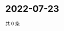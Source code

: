 # 2022-07-23

共 0 条

<!-- BEGIN WEIBO -->
<!-- 最后更新时间 Sat Jul 23 2022 15:14:29 GMT+0800 (China Standard Time) -->

<!-- END WEIBO -->
